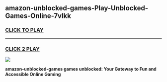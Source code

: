 
## amazon-unblocked-games-Play-Unblocked-Games-Online-7vlkk
<h3>
<a href="https://premium76.site?title=amazon-unblocked-games&ref=24A">CLICK TO PLAY</a></h3>
<hr>

<h3>
<a href="https://premium76.site?title=amazon-unblocked-games&ref=24A">CLICK 2 PLAY</a>
  
</h3>

<a href="https://premium76.site?title=amazon-unblocked-games&ref=24A"><img src="https://clearcache.store/games.png"></a>


**amazon-unblocked-games games unblocked: Your Gateway to Fun and Accessible Online Gaming**
